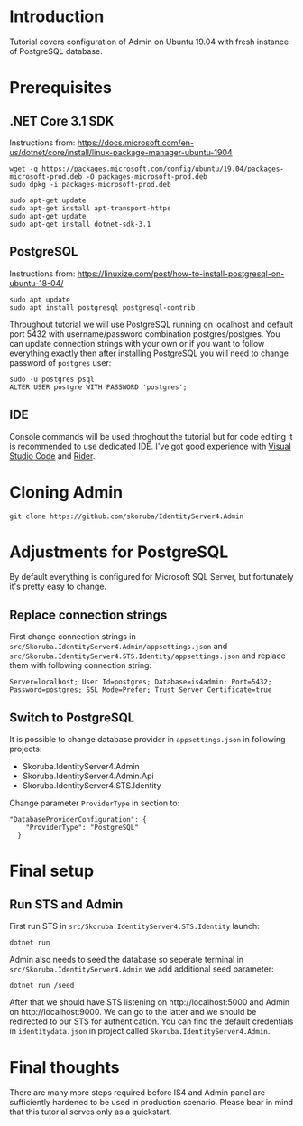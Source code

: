 # Introduction

Tutorial covers configuration of Admin on Ubuntu 19.04 with fresh instance of PostgreSQL database.

# Prerequisites

## .NET Core 3.1 SDK

Instructions from: https://docs.microsoft.com/en-us/dotnet/core/install/linux-package-manager-ubuntu-1904

```
wget -q https://packages.microsoft.com/config/ubuntu/19.04/packages-microsoft-prod.deb -O packages-microsoft-prod.deb
sudo dpkg -i packages-microsoft-prod.deb

sudo apt-get update
sudo apt-get install apt-transport-https
sudo apt-get update
sudo apt-get install dotnet-sdk-3.1
```

## PostgreSQL

Instructions from: https://linuxize.com/post/how-to-install-postgresql-on-ubuntu-18-04/

```
sudo apt update
sudo apt install postgresql postgresql-contrib
```

Throughout tutorial we will use PostgreSQL running on localhost and default port 5432 with username/password combination postgres/postgres. You can update connection strings with your own or if you want to follow everything exactly then after installing PostgreSQL you will need to change password of `postgres` user:

```
sudo -u postgres psql
ALTER USER postgre WITH PASSWORD 'postgres';
```

## IDE

Console commands will be used throghout the tutorial but for code editing it is recommended to use dedicated IDE. I've got good experience with [Visual Studio Code](https://code.visualstudio.com/) and [Rider](https://www.jetbrains.com/rider/).

# Cloning Admin

```
git clone https://github.com/skoruba/IdentityServer4.Admin
```

# Adjustments for PostgreSQL

By default everything is configured for Microsoft SQL Server, but fortunately it's pretty easy to change.

## Replace connection strings
First change connection strings in `src/Skoruba.IdentityServer4.Admin/appsettings.json` and  `src/Skoruba.IdentityServer4.STS.Identity/appsettings.json` and replace them with following connection string:

```
Server=localhost; User Id=postgres; Database=is4admin; Port=5432; Password=postgres; SSL Mode=Prefer; Trust Server Certificate=true
```

## Switch to PostgreSQL

It is possible to change database provider in `appsettings.json` in following projects:
 - Skoruba.IdentityServer4.Admin
 - Skoruba.IdentityServer4.Admin.Api
 - Skoruba.IdentityServer4.STS.Identity
 
Change parameter `ProviderType` in section to:
```
"DatabaseProviderConfiguration": {
    "ProviderType": "PostgreSQL"
  }
```

# Final setup 

## Run STS and Admin

First run STS in `src/Skoruba.IdentityServer4.STS.Identity` launch:

```
dotnet run
```

Admin also needs to seed the database so seperate terminal in `src/Skoruba.IdentityServer4.Admin` we add additional seed parameter:

```
dotnet run /seed
```

After that we should have STS listening on http://localhost:5000 and Admin on http://localhost:9000.  We can go to the latter and we should be redirected to our STS for authentication. You can find the default credentials in `identitydata.json` in project called `Skoruba.IdentityServer4.Admin`.

# Final thoughts

There are many more steps required before IS4 and Admin panel are sufficiently hardened to be used in production scenario. Please bear in mind that this tutorial serves only as a quickstart.
